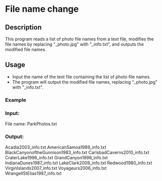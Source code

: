 # File name change

## Description
This program reads a list of photo file names from a text file, modifies the file names by replacing "_photo.jpg" with "_info.txt", and outputs the modified file names.

## Usage
  - Input the name of the text file containing the list of photo file names.
  - The program will output the modified file names, replacing "_photo.jpg" with "_info.txt".

### Example
### Input:
File name: ParkPhotos.txt
### Output:
Acadia2003_info.txt
AmericanSamoa1989_info.txt
BlackCanyonoftheGunnison1983_info.txt
CarlsbadCaverns2010_info.txt
CraterLake1996_info.txt
GrandCanyon1996_info.txt
IndianaDunes1987_info.txt
LakeClark2009_info.txt
Redwood1980_info.txt
VirginIslands2007_info.txt
Voyageurs2006_info.txt
WrangellStElias1987_info.txt
